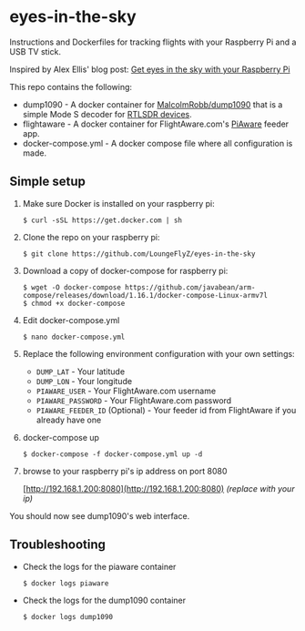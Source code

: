 # eyes-in-the-sky

Instructions and Dockerfiles for tracking flights with your Raspberry Pi and a USB TV stick.

Inspired by Alex Ellis' blog post: [Get eyes in the sky with your Raspberry Pi](https://blog.alexellis.io/track-flights-with-rpi/)

This repo contains the following:

* dump1090 - A docker container for [MalcolmRobb/dump1090](https://github.com/malcolmrobb/dump1090) that is a simple Mode S decoder for [RTLSDR devices](http://flightaware.com/adsb/prostick/).
* flightaware - A docker container for FlightAware.com's [PiAware](http://flightaware.com/adsb/piaware/) feeder app.
* docker-compose.yml - A docker compose file where all configuration is made.

## Simple setup

1. Make sure Docker is installed on your raspberry pi:

    ```
    $ curl -sSL https://get.docker.com | sh
    ```

2. Clone the repo on your raspberry pi:

    ```
    $ git clone https://github.com/LoungeFlyZ/eyes-in-the-sky
    ```

3. Download a copy of docker-compose for raspberry pi:

    ```
    $ wget -O docker-compose https://github.com/javabean/arm-compose/releases/download/1.16.1/docker-compose-Linux-armv7l
    $ chmod +x docker-compose
    ```

4. Edit docker-compose.yml 

    ```
    $ nano docker-compose.yml
    ```
    
5. Replace the following environment configuration with your own settings:

    - `DUMP_LAT` - Your latitude
    - `DUMP_LON` - Your longitude
    - `PIAWARE_USER` - Your FlightAware.com username
    - `PIAWARE_PASSWORD` - Your FlightAware.com password
    - `PIAWARE_FEEDER_ID` (Optional) - Your feeder id from FlightAware if you already have one

6. docker-compose up

    ```
    $ docker-compose -f docker-compose.yml up -d
    ```
    
7. browse to your raspberry pi's ip address on port 8080
 
    [http://192.168.1.200:8080](http://192.168.1.200:8080) _(replace with your ip)_
    
You should now see dump1090's web interface.

## Troubleshooting

- Check the logs for the piaware container

    ```
    $ docker logs piaware
    ```
    
- Check the logs for the dump1090 container

    ```
    $ docker logs dump1090
    ```